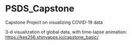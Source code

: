 # PSDS_Capstone
Capstone Project on visualizing COVID-19 data

3-d visualization of global data, with time-lapse animation:
https://kes256.shinyapps.io/capstone_basic/
